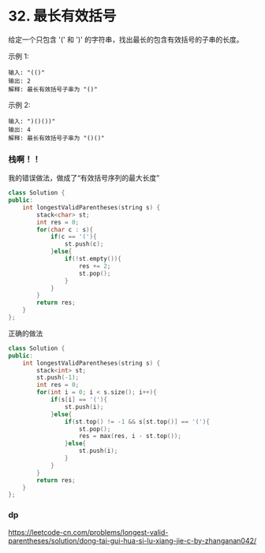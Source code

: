 # 32. 最长有效括号

给定一个只包含 '(' 和 ')' 的字符串，找出最长的包含有效括号的子串的长度。

示例 1:

    输入: "(()"
    输出: 2
    解释: 最长有效括号子串为 "()"

示例 2:

    输入: ")()())"
    输出: 4
    解释: 最长有效括号子串为 "()()"

### 栈啊！！
我的错误做法，做成了“有效括号序列的最大长度”
```c++
class Solution {
public:
    int longestValidParentheses(string s) {
        stack<char> st;
        int res = 0;
        for(char c : s){
            if(c == '('){
                st.push(c);
            }else{
                if(!st.empty()){
                    res += 2;
                    st.pop();
                }
            }
        }
        return res;
    }
};
```
正确的做法
```c++
class Solution {
public:
    int longestValidParentheses(string s) {
        stack<int> st;
        st.push(-1);
        int res = 0;
        for(int i = 0; i < s.size(); i++){
            if(s[i] == '('){
                st.push(i);
            }else{
                if(st.top() != -1 && s[st.top()] == '('){
                    st.pop();
                    res = max(res, i - st.top());
                }else{
                    st.push(i);
                }
            }
        }
        return res;
    }
};
```

### dp
https://leetcode-cn.com/problems/longest-valid-parentheses/solution/dong-tai-gui-hua-si-lu-xiang-jie-c-by-zhanganan042/